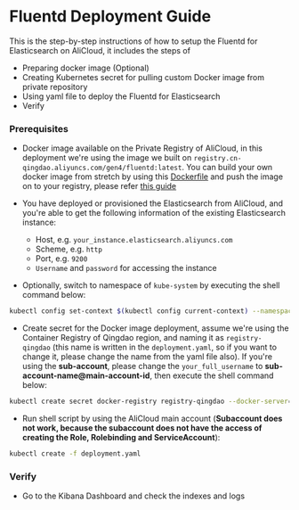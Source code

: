 # Fluentd Deployment Guide
This is the step-by-step instructions of how to setup the Fluentd for Elasticsearch on AliCloud, it includes the steps of
- Preparing docker image (Optional)
- Creating Kubernetes secret for pulling custom Docker image from private repository
- Using yaml file to deploy the Fluentd for Elasticsearch
- Verify

### Prerequisites
- Docker image available on the Private Registry of AliCloud, in this deployment we're using the image we built on `registry.cn-qingdao.aliyuncs.com/gen4/fluentd:latest`. You can build your own docker image from stretch by using this [Dockerfile](docker/Dockerfile) and push the image on to your registry, please refer [this guide](docker/README.md)
- You have deployed or provisioned the Elasticsearch from AliCloud, and you're able to get the following information of the existing Elasticsearch instance:
    - Host, e.g. `your_instance.elasticsearch.aliyuncs.com`
    - Scheme, e.g. `http`
    - Port, e.g. `9200`
    - `Username` and `password` for accessing the instance

- Optionally, switch to namespace of ```kube-system``` by executing the shell command below:

```sh
kubectl config set-context $(kubectl config current-context) --namespace=kube-system
```
- Create secret for the Docker image deployment, assume we're using the Container Registry of Qingdao region, and naming it as `registry-qingdao` (this name is written in the `deployment.yaml`, so if you want to change it, please change the name from the yaml file also). If you're using the **sub-account**, please change the `your_full_username` to **sub-account-name@main-account-id**, then execute the shell command below:
```sh
kubectl create secret docker-registry registry-qingdao --docker-server=registry.cn-qingdao.aliyuncs.com --docker-username=your_full_username --docker-password=your_password -n kube-system
```

- Run shell script by using the AliCloud main account (**Subaccount does not work, because the subaccount does not have the access of creating the Role, Rolebinding and ServiceAccount**): 
```sh
kubectl create -f deployment.yaml
```

### Verify
- Go to the Kibana Dashboard and check the indexes and logs